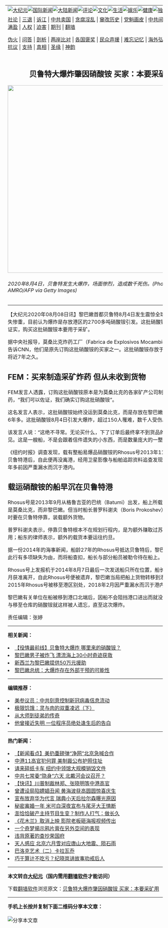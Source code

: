 <a name="1" id="1" target="_blank"></a><span id="1"></span>
<table align=center border="0"><tr><td colspan="2" VALIGN=TOP><a href="https://github.com/cfwmql339/djy/blob/master/gb/nsc413.md#1"><img src="https://raw.githubusercontent.com/cfwmql339/www/master/t/djy/1.jpg" title="大纪元"></a><a href="https://github.com/cfwmql339/djy/blob/master/gb/n24hr.md#1"><img src="https://raw.githubusercontent.com/cfwmql339/www/master/t/djy/3.jpg" title="国际新闻"></a><a href="https://github.com/cfwmql339/djy/blob/master/gb/nsc413.md#1"><img src="https://raw.githubusercontent.com/cfwmql339/www/master/t/djy/4.jpg" title="大陆新闻"></a><a href="https://github.com/cfwmql339/djy/blob/master/gb/news392.md#1"><img src="https://raw.githubusercontent.com/cfwmql339/www/master/t/djy/5.jpg" title="评论"></a><a href="https://github.com/cfwmql339/djy/blob/master/gb/news2007.md#1"><img src="https://raw.githubusercontent.com/cfwmql339/www/master/t/djy/6.jpg" title="文化"></a><a href="https://github.com/cfwmql339/djy/blob/master/gb/news2008.md#1"><img src="https://raw.githubusercontent.com/cfwmql339/www/master/t/djy/7.jpg" title="生活"></a><a href="https://github.com/cfwmql339/djy/blob/master/gb/ncyule.md#1"><img src="https://raw.githubusercontent.com/cfwmql339/www/master/t/djy/8.jpg" title="娱乐"></a><a href="https://github.com/cfwmql339/djy/blob/master/gb/nsc1002.md#1"><img src="https://raw.githubusercontent.com/cfwmql339/www/master/t/djy/9.jpg" title="健康"><a href="https://github.com/cfwmql339/djy/blob/master/gb/nf6092.md#1"><img src="https://raw.githubusercontent.com/cfwmql339/www/master/t/djy/10a.jpg" title="独家"></a><a href="https://github.com/cfwmql339/djy/blob/master/gb/nf4514.md#1"><img src="https://raw.githubusercontent.com/cfwmql339/www/master/t/djy/12a.jpg" title="头条"></a></td></tr>
<tr><td colspan="2" VALIGN=TOP><a target="_blank" href="https://github.com/cfwmql339/djy/blob/master/gb/9p.md#1">社论</a> | <a target="_blank" href="https://github.com/cfwmql339/djy/blob/master/gb/nf5657.md#1">三退</a> | <a target="_blank" href="https://github.com/cfwmql339/djy/blob/master/gb/nf6124.md#1">诉江</a> | <a target="_blank" href="https://github.com/cfwmql339/djy/blob/master/gb/nf1176117.md#1">中共卖国</a> | <a target="_blank" href="https://github.com/cfwmql339/djy/blob/master/gb/nf5773.md#1">贪腐淫乱</a> | <a target="_blank" href="https://github.com/cfwmql339/djy/blob/master/gb/nf1176115.md#1">窜改历史</a> | <a target="_blank" href="https://github.com/cfwmql339/djy/blob/master/gb/nf1176107.md#1">党魁画皮</a> | <a target="_blank" href="https://github.com/cfwmql339/djy/blob/master/gb/nf1320400.md#1">中共间谍</a> | <a target="_blank" href="https://github.com/cfwmql339/djy/blob/master/gb/nf1176114.md#1">破坏传统</a> | <a target="_blank" href="https://github.com/cfwmql339/ntdtv/blob/master/gb/prog447_1.md#1">恶贯满盈</a> | <a target="_blank" href="https://github.com/cfwmql339/djy/blob/master/gb/ncid278.md#1">人权</a> | <a target="_blank" href="https://github.com/cfwmql339/djy/blob/master/gb/nf1176111.md#1">迫害</a> | <a target="_blank" href="https://gitlab.com/szzdlab/mh-qikan/blob/master/README.md#1">期刊</a> | <a target="_blank" href="https://github.com/cfwmql339/www/blob/master/README.md?zsrh#8">翻墙</a></p><p><a target="_blank" href="https://github.com/cfwmql339/djy/blob/master/gb/nf5562.md#1">伪火</a> | <a target="_blank" href="https://github.com/cfwmql339/djy/blob/master/gb/nf4378.md#1">问答</a> | <a target="_blank" href="https://github.com/cfwmql339/djy/blob/master/gb/nf5792.md#1">剖析</a> | <a target="_blank" href="https://github.com/cfwmql339/djy/blob/master/gb/nf5735.md#1">两岸比对</a> | <a target="_blank" href="https://github.com/cfwmql339/djy/blob/master/gb/nf6119.md#1">各国褒奖</a> | <a target="_blank" href="https://github.com/cfwmql339/djy/blob/master/gb/nf6120.md#1">民众声援</a> | <a target="_blank" href="https://github.com/cfwmql339/djy/blob/master/gb/nf1188594.md#1">难忘记忆</a> | <a target="_blank" href="https://github.com/cfwmql339/djy/blob/master/gb/nf3180.md#1">海外弘传</a> | <a target="_blank" href="https://github.com/cfwmql339/djy/blob/master/gb/nf5410.md#1">万人上访</a> | <a target="_blank" href="https://github.com/cfwmql339/ntdtv/blob/master/gb/prog1530_1.md#1">和平抗议</a> | <a target="_blank" href="https://github.com/cfwmql339/djy/blob/master/gb/nf4386.md#1">支持</a> | <a target="_blank" href="https://github.com/cfwmql339/djy/blob/master/gb/nf4389.md#1">真相</a> | <a target="_blank" href="https://github.com/cfwmql339/djy/blob/master/gb/nf5790.md#1">圣缘</a> | <a target="_blank" href="https://github.com/cfwmql339/djy/blob/master/gb/nf4786.md#1">神韵</a></td></tr>
<tr><td VALIGN=TOP width="626"><h2 align=center>贝鲁特大爆炸肇因硝酸铵 买家：本要采矿用</h2>
<img width="600" src="https://i.epochtimes.com/assets/uploads/2020/08/GettyImages-1227908385-600x400.jpg" />
<h6>2020年8月4日，贝鲁特发生大爆炸，场面惨烈，造成数千死伤。(Photo by ANWAR AMRO/AFP via Getty Images)
</h6>
<hr>
	<p>【大纪元2020年08月08日讯】<ahref="https://github.com/cfwmql339/djy/blob/master/gb/tag/%E9%BB%8E%E5%B7%B4%E5%AB%A9.md#1">黎巴嫩</a>首都<ahref="https://github.com/cfwmql339/djy/blob/master/gb/tag/%E8%B4%9D%E9%B2%81%E7%89%B9.md#1">贝鲁特</a>8月4日发生震惊全球的大爆炸，损失惨重，目前认为爆炸是存放港区的2700多吨<ahref="https://github.com/cfwmql339/djy/blob/master/gb/tag/%E7%A1%9D%E9%85%B8%E9%93%B5.md#1">硝酸铵</a>引发。这批硝酸铵的原始买家证实，购买这批硝酸铵本要用于采矿。</p>
<p>据中央社报导，莫桑比克炸药工厂（Fabrica de Explosivos Mocambique，FEM）告诉CNN，他们是原先订购这批<ahref="https://github.com/cfwmql339/djy/blob/master/gb/tag/%E7%A1%9D%E9%85%B8%E9%93%B5.md#1">硝酸铵</a>的买家之一。这批硝酸铵存放于<ahref="https://github.com/cfwmql339/djy/blob/master/gb/tag/%E8%B4%9D%E9%B2%81%E7%89%B9.md#1">贝鲁特</a>港口已将近7年之久。</p>
<h2>FEM：买来制造采矿炸药 但从未收到货物</h2>
<p>FEM发言人透露，订购这批硝酸铵原本是为莫桑比克的各家矿产公司制造采矿用炸药，“我们可以佐证，我们确实订购这批硝酸铵”。</p>
<p>这名发言人表示，这批硝酸铵始终没运到莫桑比克，而是存放在<ahref="https://github.com/cfwmql339/djy/blob/master/gb/tag/%E9%BB%8E%E5%B7%B4%E5%AB%A9.md#1">黎巴嫩</a>的港口仓库里6年多。这批硝酸铵8月4日引发大爆炸，超过150人罹难，数千人受伤。</p>
<p>该发言人说：“这绝不寻常。无论买什么，下了订单后最终拿不到货品的情况并不常见。这是一艘船，不是会跟着信件遗失的小东西，而是数量庞大的一整船货。”</p>
<p>《纽约时报》调查发现，载有整船易爆品硝酸铵的Rhosus号2013年11月21日驶抵贝鲁特港后，自此便再没离港，经用卫星影像与船舶追踪资料追查发现，船竟已在2年多前因严重漏水而沉于港内。</p>
<h2>载运硝酸铵的船早沉在贝鲁特港</h2>
<p>Rhosus号是2013年9月从格鲁吉亚的巴统（Batumi）出发，船上所载硝酸铵目的地是莫桑比克，而非黎巴嫩。但当时船长普罗科谢夫（Boris Prokoshev）却被下令临时要在贝鲁特停靠，装载额外货物。</p>
<p>普罗科谢夫表示，停靠贝鲁特根本不在规划行程内，是为额外赚取过苏伊士运河费之用；船东的律师表示，额外的载货本要运往约旦。</p>
<p>据一份2014年的海事新闻，船龄27年的Rhosus号抵达贝鲁特后，黎巴嫩港务单位以此行有多项缺失为由，而将船查扣，船长与部分船员被勒令待在船上。</p>
<p>Rhosus号上发报机于2014年8月7日最后一次发送船只所在位置，船长与船员也在当月获准离开，自此Rhosus号便被遗弃，黎巴嫩当局把船上货物转移到港内仓库。2015年Rhosus号被移至港区别处，2018年2月因严重漏水而沉于港内。</p>
<p>黎巴嫩有关单位在船被移到港口北端后，因船不会阻挡港口进出而就没再过问，沉船与移至仓库的硝酸铵就这样被人遗忘，直至这次爆炸。</p>
<p>责任编辑：张婷</p>
	
<hr>


<strong>相关新闻：</strong>
<li><a href="https://github.com/cfwmql339/djy/blob/master/gb/20/8/6/n12312408.md#1">【役情最前线】贝鲁特大爆炸 哪里来的硝酸铵？</a></li>
<li><a href="https://github.com/cfwmql339/djy/blob/master/gb/20/8/7/n12313106.md#1">黎巴嫩男子被炸飞 漂流海上30小时奇迹获救</a></li>
<li><a href="https://github.com/cfwmql339/djy/blob/master/gb/20/8/7/n12313995.md#1">新西兰为黎巴嫩提供50万元援助</a></li>
<li><a href="https://github.com/cfwmql339/djy/blob/master/gb/20/8/7/n12314516.md#1">黎巴嫩总统：大爆炸存在外部干预的可能性</a></li>
<hr>


<strong>编辑推荐：</strong>
<li><a href="https://github.com/onzhi266/djy/blob/master/gb/20/2/22/n11887949.md#1">美参议员：中共刻意控制新冠病毒信息流动</a></li>
<li><a href="https://github.com/tsiac2612/djy/blob/master/gb/18/3/14/n10217581.md#1" target="_blank">极限饥饿：灵与肉的双重凌迟（下）</a></li><li><a href="https://github.com/cfwmql339/djy/blob/master/gb/7/4/5/n1669415.md?dfh#1" target="_blank">从大师到徒弟的传奇</a></li><li><a href="https://github.com/tsiac2612/djy/blob/master/gb/18/10/26/n10811962.md#1" target="_blank">他曾接近失明 一位程序员绝处逢生后的告白</a></li>
<hr>

<strong>热门新闻：</strong>
<li><a href="https://github.com/cfwmql339/djy/blob/master/gb/20/8/6/n12312589.md#1">【新闻看点】美扔重磅弹“净网”北京急喊合作</a></li>
<li><a href="https://github.com/cfwmql339/djy/blob/master/gb/20/8/7/n12314337.md#1">中港11高官犯何罪 美制裁公布护照住址</a></li>
<li><a href="https://github.com/cfwmql339/djy/blob/master/gb/20/8/6/n12312162.md#1">请来碎纸卡车 纽约中领馆大规模销毁文件</a></li>
<li><a href="https://github.com/cfwmql339/djy/blob/master/gb/20/8/6/n12311799.md#1">中共七常委“隐身”六天 北戴河会议召开？</a></li>
<li><a href="https://github.com/cfwmql339/djy/blob/master/gb/20/8/7/n12314245.md#1">【快讯】川普制裁林郑、张晓明等中港高官</a></li>
<li><a href="https://github.com/cfwmql339/djy/blob/master/gb/20/8/6/n12312580.md#1">曾遭设局陷嫖娼丑闻 黄海波获高圆圆惊喜庆生</a></li>
<li><a href="https://github.com/cfwmql339/djy/blob/master/gb/20/8/5/n12309278.md#1">宣布放弃华为代言 瑞典小天后拉尔森曝光原因</a></li>
<li><a href="https://github.com/cfwmql339/djy/blob/master/gb/20/8/6/n12311946.md#1">秘密离婚一年 米可白深夜宣布与尾牙大王情断</a></li>
<li><a href="https://github.com/cfwmql339/djy/blob/master/gb/20/8/7/n12313748.md#1">澎恰恰破产主持节目生变？制作人打气：做长久</a></li>
<li><a href="https://github.com/cfwmql339/djy/blob/master/gb/20/8/7/n12314648.md#1">《花木兰》取消上映 影院老板砸海报视频传出</a></li>
<li><a href="https://github.com/cfwmql339/djy/blob/master/gb/20/8/2/n12301623.md#1">一个奇梦揭示鸦片膏在另外空间的表现</a></li>
<li><a href="https://github.com/cfwmql339/djy/blob/master/gb/20/6/1/n12153439.md#1">违背原著的查抄荣国府</a></li>
<li><a href="https://github.com/cfwmql339/djy/blob/master/gb/20/8/1/n12299318.md#1">天人感应  北京六月雪对应唐山大地震、陨石雨</a></li>
<li><a href="https://github.com/cfwmql339/djy/blob/master/gb/11/1/4/n3132040.md#1">巴洛克艺术（二）卡拉瓦乔</a></li>
<li><a href="https://github.com/cfwmql339/djy/blob/master/gb/20/8/2/n12301722.md#1">巧于算计不吃亏？纪晓岚讲故事劝戒后人</a></li>
<hr>

<strong>本文转自<a href="https://www.epochtimes.com">大纪元</a>（国内需用<a href="https://github.com/cfwmql339/www/blob/master/README.md#8">翻墙软件</a>才能访问）</strong><p>下载<a href="https://github.com/cfwmql339/www/blob/master/README.md#8">翻墙软件</a>浏览原文：<a href="https://www.epochtimes.com/gb/20/8/8/n12315978.htm">贝鲁特大爆炸肇因硝酸铵 买家：本要采矿用</a></p><hr>

<strong>手机上长按并复制下面二维码分享本文章：</strong><br><br><img src="http://www.szzd.org/v.php?action=qrcode&url=https://github.com/cfwmql339/djy/blob/master/gb/20/8/8/n12315978.md%231" title="分享本文章"></td><td VALIGN=TOP><a href="https://github.com/cfwmql339/djy/blob/master/gb/16/1/21/n4622075.md?dfh#1" target="_blank"><img src="https://raw.githubusercontent.com/cfwmql339/djy/master/gb/300/wei-f1.jpg" title="中共的伪火骗局"  alt="中共的伪火骗局"></a><br><a href="https://github.com/cfwmql339/www/blob/master/README.md?dfh#9" target="_blank"><img src="https://raw.githubusercontent.com/cfwmql339/djy/master/gb/300/yong-h.jpg" title="永恒的见证"  alt="永恒的见证"></a><br><a href="https://github.com/cfwmql339/djy/blob/master/gb/13/9/29/n3974789.md?dfh#1" target="_blank"><img src="https://raw.githubusercontent.com/cfwmql339/djy/master/gb/300/shang-lnz.jpg" title="善良女子被中共投男牢"  alt="善良女子被中共投男牢"></a><br><a href="https://github.com/cfwmql339/djy/blob/master/gb/16/3/16/n4663449.md?dfh#1" target="_blank"><img src="https://raw.githubusercontent.com/cfwmql339/djy/master/gb/300/huo-z3.jpg" title="警卫目击活摘器官"  alt="警卫目击活摘器官"></a><br><a href="https://github.com/cfwmql339/djy/blob/master/gb/16/8/7/n8177641.md?dfh#1" target="_blank"><img src="https://raw.githubusercontent.com/cfwmql339/djy/master/gb/300/huo-z4.jpg" title="证人描述活摘恐怖"  alt="证人描述活摘恐怖"></a><br><a href="https://github.com/cfwmql339/djy/blob/master/gb/10/4/19/n2881569.md?dfh#1" target="_blank"><img src="https://raw.githubusercontent.com/cfwmql339/djy/master/gb/300/huo-z1.jpg" title="揭开活摘器官黑幕"  alt="揭开活摘器官黑幕"></a><br><a href="https://github.com/cfwmql339/djy/blob/master/gb/10/11/7/n3077476.md?dfh#1" target="_blank"><img src="https://raw.githubusercontent.com/cfwmql339/djy/master/gb/300/ma-ks.jpg" title="马克思的成魔之路"  alt="马克思的成魔之路"></a><br><a href="https://github.com/cfwmql339/djy/blob/master/gb/14/6/9/n4173977.md?dfh#1" target="_blank"><img src="https://raw.githubusercontent.com/cfwmql339/djy/master/gb/300/chang-zs.jpg" title="藏字石 蕴天机"  alt="藏字石 蕴天机"></a><br><a href="https://github.com/cfwmql339/djy/blob/master/gb/18/5/10/n10381511.md?dfh#1" target="_blank"><img src="https://raw.githubusercontent.com/cfwmql339/djy/master/gb/300/st1.jpg" title="关注3亿人三退"  alt="关注3亿人三退"></a><br><a href="https://github.com/cfwmql339/djy/blob/master/gb/18/3/21/n10237682.md?dfh#1" target="_blank"><img src="https://raw.githubusercontent.com/cfwmql339/djy/master/gb/300/jie-t.jpg" title="解体中共复兴中华"  alt="解体中共复兴中华"></a><br><a href="https://github.com/cfwmql339/djy/blob/master/gb/9/2/9/n2422991.md?dfh#1" target="_blank"><img src="https://raw.githubusercontent.com/cfwmql339/djy/master/gb/300/gao-zs.jpg" title="中共迫害良心律师"  alt="中共迫害良心律师"></a><br><a href="https://github.com/cfwmql339/djy/blob/master/gb/18/12/9/n10900044.md?dfh#1" target="_blank"><img src="https://raw.githubusercontent.com/cfwmql339/djy/master/gb/300/sj1.jpg" title="303万人举报江泽民"  alt="303万人举报江泽民"></a><br><a href="https://github.com/cfwmql339/djy/blob/master/gb/18/8/28/n10672014.md?dfh#1" target="_blank"><img src="https://raw.githubusercontent.com/cfwmql339/djy/master/gb/300/sj2.jpg" title="这些官员为何起诉江泽民"  alt="这些官员为何起诉江泽民"></a><br><a href="https://github.com/cfwmql339/djy/blob/master/gb/8/12/18/n2367165.md?dfh#1" target="_blank"><img src="https://raw.githubusercontent.com/cfwmql339/djy/master/gb/300/liangan.jpg" title="海峡两岸的强烈对比"  alt="海峡两岸的强烈对比"></a><br><a href="https://github.com/cfwmql339/djy/blob/master/gb/15/12/10/n4593139.md?dfh#1" target="_blank"><img src="https://raw.githubusercontent.com/cfwmql339/djy/master/gb/300/jia-ndzl.jpg" title="加拿大总理的贺信"  alt="加拿大总理的贺信"></a><br><a href="https://github.com/cfwmql339/djy/blob/master/gb/11/6/17/n3289382.md?dfh#1" target="_blank"><img src="https://raw.githubusercontent.com/cfwmql339/djy/master/gb/300/xiao-wd.jpg" title="探寻真相兼听则明"  alt="探寻真相兼听则明"></a><br><a href="https://github.com/cfwmql339/djy/blob/master/gb/18/10/27/n10812623.md?dfh#1" target="_blank"><img src="https://raw.githubusercontent.com/cfwmql339/djy/master/gb/300/yindu.jpg" title="印度媒体报道东方"  alt="印度媒体报道东方"></a><br><a href="https://github.com/cfwmql339/djy/blob/master/gb/18/6/9/n10469652.md?dfh#1" target="_blank"><img src="https://raw.githubusercontent.com/cfwmql339/djy/master/gb/300/xie-j.jpg" title="不一样的海外校园"  alt="不一样的海外校园"></a><br><a href="https://github.com/cfwmql339/djy/blob/master/gb/7/4/5/n1669415.md?dfh#1" target="_blank"><img src="https://raw.githubusercontent.com/cfwmql339/djy/master/gb/300/li-up.jpg" title="从大师到徒弟的传奇"  alt="从大师到徒弟的传奇"></a><br><a href="https://github.com/cfwmql339/djy/blob/master/gb/17/5/26/n9191512.md?dfh#1" target="_blank"><img src="https://raw.githubusercontent.com/cfwmql339/djy/master/gb/300/zfl2.jpg" title="亿万人与东方一本奇书"  alt="亿万人与东方一本奇书"></a><br><a href="https://github.com/cfwmql339/djy/blob/master/gb/13/11/27/n4020290.md?dfh#1" target="_blank"><img src="https://raw.githubusercontent.com/cfwmql339/djy/master/gb/300/zhen-h.jpg" title="大陆见不到的震撼场面"  alt="大陆见不到的震撼场面"></a><br><a href="https://github.com/cfwmql339/djy/blob/master/gb/15/7/17/n4482910.md?dfh#1" target="_blank"><img src="https://raw.githubusercontent.com/cfwmql339/djy/master/gb/300/dalu-sk.jpg" title="人心向善 大陆当初盛况"  alt="人心向善 大陆当初盛况"></a><br><a href="https://github.com/cfwmql339/djy/blob/master/gb/19/1/5/n10955468.md?dfh#1" target="_blank"><img src="https://raw.githubusercontent.com/cfwmql339/djy/master/gb/300/zfl1.jpg" title="追寻真理 这书讲什么"  alt="追寻真理 这书讲什么"></a><br><a href="https://github.com/cfwmql339/www/blob/master/README.md?dfh#1" target="_blank"><img src="https://raw.githubusercontent.com/cfwmql339/djy/master/gb/300/fq1.jpg" title="下载免费翻墙软件"  alt="下载免费翻墙软件"></a><br></td></tr></table>
